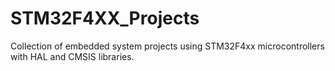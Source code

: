 # STM32F4XX_Projects
Collection of embedded system projects using STM32F4xx microcontrollers with HAL and CMSIS libraries.
